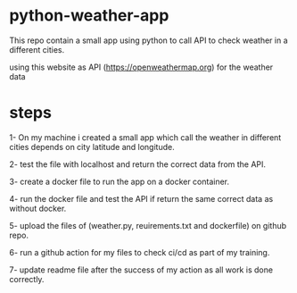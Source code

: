 # python-weather-app
This repo contain a small app using python to call API to check weather in a different cities.

using this website as API (https://openweathermap.org) for the weather data

# steps

1- On my machine i created a small app which call the weather in different cities depends on city latitude and longitude.

2- test the file with localhost and return the correct data from the API.

3- create a docker file to run the app on a docker container.

4- run the docker file and test the API if return the same correct data as without docker.

5- upload the files of (weather.py, reuirements.txt and dockerfile) on github repo.

6- run a github action for my files to check ci/cd as part of my training.

7- update readme file after the success of my action as all work is done correctly.
